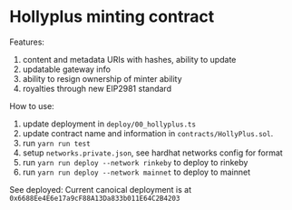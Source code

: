 # Hollyplus minting contract

Features:
1. content and metadata URIs with hashes, ability to update
2. updatable gateway info
3. ability to resign ownership of minter ability
4. royalties through new EIP2981 standard

How to use:
1. update deployment in `deploy/00_hollyplus.ts`
2. update contract name and information in `contracts/HollyPlus.sol`.
3. run `yarn run test`
4. setup `networks.private.json`, see hardhat networks config for format
5. run `yarn run deploy --network rinkeby` to deploy to rinkeby
6. run `yarn run deploy --network mainnet` to deploy to mainnet

See deployed:
Current canoical deployment is at `0x6688Ee4E6e17a9cF88A13Da833b011E64C2B4203`
